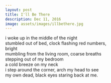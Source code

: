 ```yaml
---
layout: post
title: I'll Be There
description: Dec 11, 2016
image: assets/images/illbethere.jpg
---
```


i woke up in the middle of the night   
stumbled out of bed, clock flashing red numbers,   
bright   
mumbling from the living room, coarse breaths   
stepping out of my bedroom   
a cold breeze on my neck   
i step around the corner, arch my head to see   
my own dead, black eyes staring back at me.   
